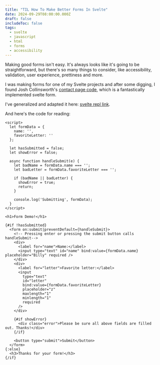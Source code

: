 ```yaml
---
title: "TIL How To Make Better Forms In Svelte"
date: 2024-09-29T08:00:00.000Z
draft: false
includeToc: false
tags:
  - svelte
  - javascript
  - html
  - forms
  - accessibility
---
```


Making good forms isn't easy. It's always looks like it's going to be straightforward, but there's so many things to consider, like accessibility, validation, user experience, prettiness and more.

I was making forms for one of my Svelte projects and after some digging, I found Josh Collinsworth's [contact page code](<https://github.com/josh-collinsworth/joco-sveltekit/blob/main/src/routes/(site)/contact/%2Bpage.svelte>), which is a fantastically implemented svelte form.

I've generalized and adapted it here: [svelte repl link](https://svelte.dev/repl/ade4b4d9f42c457283ed82239a04f9bf?version=4.2.19).

And here's the code for reading:

```svelte
<script>
  let formData = {
    name: '',
    favoriteLetter: ''
  };

  let hasSubmitted = false;
  let showError = false;

  async function handleSubmit(e) {
    let badName = formData.name === '';
    let badLetter = formData.favoriteLetter === '';

    if (badName || badLetter) {
      showError = true;
      return;
    }

    console.log('Submitting', formData);
  }
</script>

<h1>Form Demo!</h1>

{#if !hasSubmitted}
  <form on:submit|preventDefault={handleSubmit}>
    <!-- Pressing enter or pressing the submit button calls handleSubmit-->
    <div>
      <label for="name">Name:</label>
      <input type="text" id="name" bind:value={formData.name} placeholder="Billy" required />
    </div>
    <div>
      <label for="letter">Favorite letter:</label>
      <input
        type="text"
        id="letter"
        bind:value={formData.favoriteLetter}
        placeholder="z"
        maxlength="1"
        minlength="1"
        required
      />
    </div>

    {#if showError}
      <div class="error">Please be sure all above fields are filled out. Thanks!</div>
    {/if}

    <button type="submit">Submit</button>
  </form>
{:else}
  <h3>Thanks for your form!</h3>
{/if}
```
